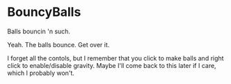 BouncyBalls
===========
Balls bouncin 'n such.

Yeah. The balls bounce. Get over it.


I forget all the contols, but I remember that you click to make balls and right click to enable/disable gravity. Maybe I'll come back to this later if I care, which I probably won't.
